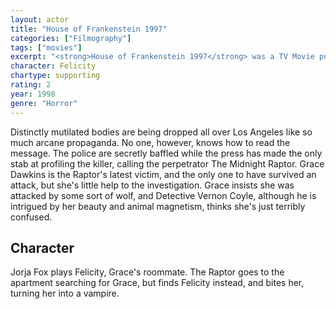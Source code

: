 ```yaml
---
layout: actor
title: "House of Frankenstein 1997"
categories: ["Filmography"]
tags: ["movies"]
excerpt: "<strong>House of Frankenstein 1997</strong> was a TV Movie putting a modern spin on the ancient horrors."
character: Felicity
chartype: supporting
rating: 2
year: 1998
genre: "Horror"
---
```


Distinctly mutilated bodies are being dropped all over Los Angeles like so much arcane propaganda. No one, however, knows how to read the message. The police are secretly baffled while the press has made the only stab at profiling the killer, calling the perpetrator The Midnight Raptor. Grace Dawkins is the Raptor's latest victim, and the only one to have survived an attack, but she's little help to the investigation. Grace insists she was attacked by some sort of wolf, and Detective Vernon Coyle, although he is intrigued by her beauty and animal magnetism, thinks she's just terribly confused.

## Character 

Jorja Fox plays Felicity, Grace's roommate. The Raptor goes to the apartment searching for Grace, but finds Felicity instead, and bites her, turning her into a vampire.